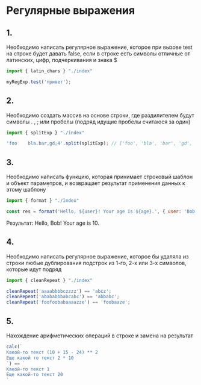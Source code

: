 
# Регулярные выражения

## 1.

Необходимо написать регулярное выражение, которое при вызове test на строке будет давать false, если в строке есть символы отличные от латинских, цифр, подчеркивания и знака $

```js
import { latin_chars } "./index"

myRegExp.test('привет');
```

## 2.

Необходимо создать массив на основе строки, где раздилителем будут символы . , ; или пробелы (подряд идущие пробелы считаюся за один)

```js
import { splitExp } "./index"

'foo    bla.bar,gd;4'.split(splitExp); // ['foo', 'bla', 'bar', 'gd', '4']
```

## 3.

Необходимо написать функцию, которая принимает строковый шаблон и объект параметров, и возвращает результат применения данных к этому шаблону

```js
import { format } "./index"

const res = format('Hello, ${user}! Your age is ${age}.', { user: 'Bob', age: 10 });
```

Результат: Hello, Bob! Your age is 10.

## 4.

Необходимо написать регулярное выражение, которое бы удаляла из строки любые дублирования подстрок из 1-го, 2-х или 3-х символов, которые идут подряд

```js
import { cleanRepeat } "./index"

cleanRepeat('aaaabbbbczzzz') == 'abcz';
cleanRepeat('abababbbabcabc') == 'abbabc';
cleanRepeat('foofoobabaaaazze') == 'foobaaze';
```

## 5.

Нахождение арифметических операций в строке и замена на результат

```js
calc(`
Какой-то текст (10 + 15 - 24) ** 2
Еще какой то текст 2 * 10
`) == `
Какой-то текст 1
Еще какой-то текст 20
`
```
